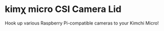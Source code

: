 # kimχ micro CSI Camera Lid

Hook up various Raspberry Pi-compatible cameras to your Kimchi Micro! 
